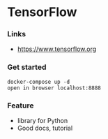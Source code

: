 # TensorFlow

### Links

+ https://www.tensorflow.org

### Get started

```
docker-compose up -d
open in browser localhost:8888
```

### Feature

+ library for Python
+ Good docs, tutorial
